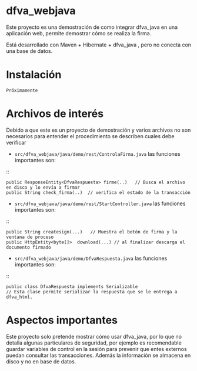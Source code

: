 # dfva_webjava
Este proyecto es una demostración de como integrar dfva_java en una aplicación web, permite demostrar cómo se realiza la firma.

Está desarrollado con Maven + Hibernate + dfva_java , pero no conecta con una base de datos.

# Instalación 

    Próximamente
    
# Archivos de interés 

Debido a que este es un proyecto de demostración y varios archivos no son necesarios para entender el procedimiento se describen cuales 
debe verificar

- `src/dfva_webjava/java/demo/rest/ControlaFirma.java`  las funciones importantes son:

::

    public ResponseEntity<DfvaRespuesta> firme(..)   // Busca el archivo en disco y lo envía a firmar
    public String check_firma(..)  // verifica el estado de la transacción

- `src/dfva_webjava/java/demo/rest/StartController.java` las funciones importantes son:
 
::

    public String createsign(...)   // Muestra el botón de firma y la ventana de proceso
    public HttpEntity<byte[]>  download(...) // al finalizar descarga el documento firmado
			
-   `src/dfva_webjava/java/demo/DfvaRespuesta.java`  las funciones importantes son:

::

    public class DfvaRespuesta implements Serializable 
    // Esta clase permite serializar la respuesta que se le entrega a dfva_html.
     
# Aspectos importantes 

Este proyecto solo pretende mostrar cómo usar dfva_java, por lo que no detalla algunas particulares de seguridad, por ejemplo es recomendable
guardar variables de control en la sesión para prevenir que entes externos puedan consultar las transacciones.
Además la información se almacena en disco y no en base de datos.

